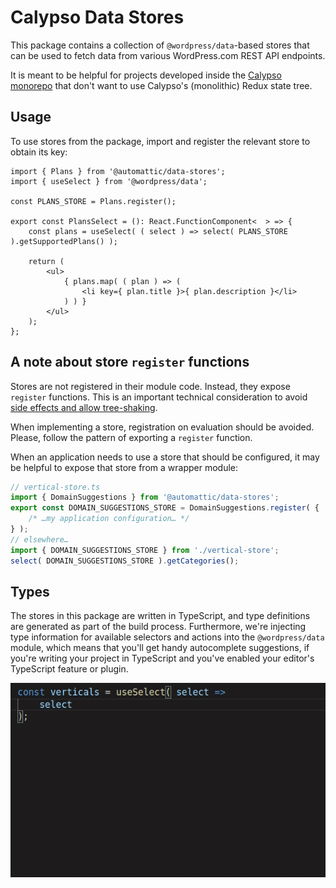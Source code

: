 # Calypso Data Stores

This package contains a collection of `@wordpress/data`-based stores that can be used to fetch data from various WordPress.com REST API endpoints.

It is meant to be helpful for projects developed inside the [Calypso monorepo](https://github.com/Automattic/wp-calypso) that don't want to use Calypso's (monolithic) Redux state tree.

## Usage

To use stores from the package, import and register the relevant store to obtain its key:

```tsx
import { Plans } from '@automattic/data-stores';
import { useSelect } from '@wordpress/data';

const PLANS_STORE = Plans.register();

export const PlansSelect = (): React.FunctionComponent<  > => {
	const plans = useSelect( ( select ) => select( PLANS_STORE ).getSupportedPlans() );

	return (
		<ul>
			{ plans.map( ( plan ) => (
				<li key={ plan.title }>{ plan.description }</li>
			) ) }
		</ul>
	);
};
```

## A note about store `register` functions

Stores are not registered in their module code. Instead, they expose `register` functions. This is an important technical consideration to avoid [side effects and allow tree-shaking](https://webpack.js.org/guides/tree-shaking/#mark-the-file-as-side-effect-free).

When implementing a store, registration on evaluation should be avoided. Please, follow the pattern of exporting a `register` function.

When an application needs to use a store that should be configured, it may be helpful to expose that store from a wrapper module:

```ts
// vertical-store.ts
import { DomainSuggestions } from '@automattic/data-stores';
export const DOMAIN_SUGGESTIONS_STORE = DomainSuggestions.register( {
	/* …my application configuration… */
} );
// elsewhere…
import { DOMAIN_SUGGESTIONS_STORE } from './vertical-store';
select( DOMAIN_SUGGESTIONS_STORE ).getCategories();
```

## Types

The stores in this package are written in TypeScript, and type definitions are generated as part of the build process. Furthermore, we're injecting type information for available selectors and actions into the `@wordpress/data` module, which means that you'll get handy autocomplete suggestions, if you're writing your project in TypeScript and you've enabled your editor's TypeScript feature or plugin.

![autocomplete](./autocomplete.gif)
